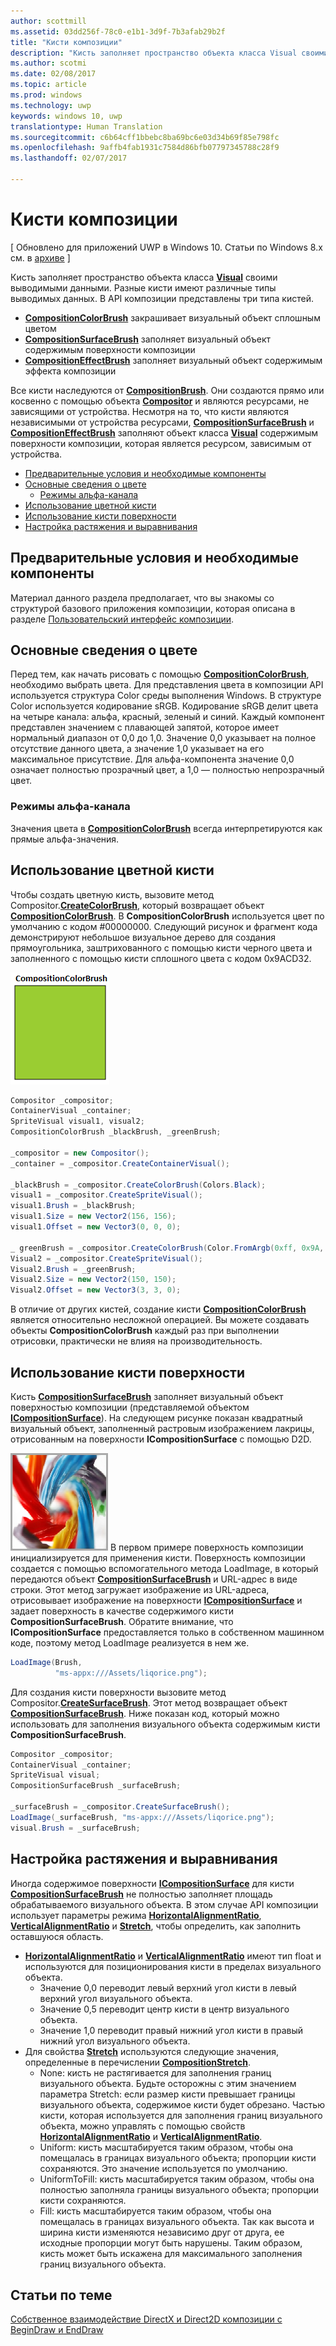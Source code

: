 ```yaml
---
author: scottmill
ms.assetid: 03dd256f-78c0-e1b1-3d9f-7b3afab29b2f
title: "Кисти композиции"
description: "Кисть заполняет пространство объекта класса Visual своими выводимыми данными. Разные кисти имеют различные типы выводимых данных."
ms.author: scotmi
ms.date: 02/08/2017
ms.topic: article
ms.prod: windows
ms.technology: uwp
keywords: windows 10, uwp
translationtype: Human Translation
ms.sourcegitcommit: c6b64cff1bbebc8ba69bc6e03d34b69f85e798fc
ms.openlocfilehash: 9affb4fab1931c7584d86bfb07797345788c28f9
ms.lasthandoff: 02/07/2017

---
```

# <a name="composition-brushes"></a>Кисти композиции

\[ Обновлено для приложений UWP в Windows 10. Статьи по Windows 8.x см. в [архиве](http://go.microsoft.com/fwlink/p/?linkid=619132) \]

Кисть заполняет пространство объекта класса [**Visual**](https://msdn.microsoft.com/library/windows/apps/Dn706858) своими выводимыми данными. Разные кисти имеют различные типы выводимых данных. В API композиции представлены три типа кистей.

-   [**CompositionColorBrush**](https://msdn.microsoft.com/library/windows/apps/Mt589399) закрашивает визуальный объект сплошным цветом
-   [**CompositionSurfaceBrush**](https://msdn.microsoft.com/library/windows/apps/Mt589415) заполняет визуальный объект содержимым поверхности композиции
-   [**CompositionEffectBrush**](https://msdn.microsoft.com/library/windows/apps/Mt589406) заполняет визуальный объект содержимым эффекта композиции

Все кисти наследуются от [**CompositionBrush**](https://msdn.microsoft.com/library/windows/apps/Mt589398). Они создаются прямо или косвенно с помощью объекта [**Compositor**](https://msdn.microsoft.com/library/windows/apps/Dn706789) и являются ресурсами, не зависящими от устройства. Несмотря на то, что кисти являются независимыми от устройства ресурсами, [**CompositionSurfaceBrush**](https://msdn.microsoft.com/library/windows/apps/Mt589415) и [**CompositionEffectBrush**](https://msdn.microsoft.com/library/windows/apps/Mt589406) заполняют объект класса [**Visual**](https://msdn.microsoft.com/library/windows/apps/Dn706858) содержимым поверхности композиции, которая является ресурсом, зависимым от устройства.

-   [Предварительные условия и необходимые компоненты](./composition-brushes.md#prerequisites)
-   [Основные сведения о цвете](./composition-brushes.md#color-basics)
    -   [Режимы альфа-канала](./composition-brushes.md#alpha-modes)
-   [Использование цветной кисти](./composition-brushes.md#using-color-brush)
-   [Использование кисти поверхности](./composition-brushes.md#using-surface-brush)
-   [Настройка растяжения и выравнивания](./composition-brushes.md#configuring-stretch-and-alignment)

## <a name="prerequisites"></a>Предварительные условия и необходимые компоненты

Материал данного раздела предполагает, что вы знакомы со структурой базового приложения композиции, которая описана в разделе [Пользовательский интерфейс композиции](visual-layer.md).

## <a name="color-basics"></a>Основные сведения о цвете

Перед тем, как начать рисовать с помощью [**CompositionColorBrush**](https://msdn.microsoft.com/library/windows/apps/Mt589399), необходимо выбрать цвета. Для представления цвета в композиции API используется структура Color среды выполнения Windows. В структуре Color используется кодирование sRGB. Кодирование sRGB делит цвета на четыре канала: альфа, красный, зеленый и синий. Каждый компонент представлен значением с плавающей запятой, которое имеет нормальный диапазон от 0,0 до 1,0. Значение 0,0 указывает на полное отсутствие данного цвета, а значение 1,0 указывает на его максимальное присутствие. Для альфа-компонента значение 0,0 означает полностью прозрачный цвет, а 1,0 — полностью непрозрачный цвет.

### <a name="alpha-modes"></a>Режимы альфа-канала

Значения цвета в [**CompositionColorBrush**](https://msdn.microsoft.com/library/windows/apps/Mt589399) всегда интерпретируются как прямые альфа-значения.

## <a name="using-color-brush"></a>Использование цветной кисти

Чтобы создать цветную кисть, вызовите метод Compositor.[**CreateColorBrush**](https://msdn.microsoft.com/library/windows/apps/windows.ui.composition.compositor.createcolorbrush.aspx), который возвращает объект [**CompositionColorBrush**](https://msdn.microsoft.com/library/windows/apps/Mt589399). В **CompositionColorBrush** используется цвет по умолчанию с кодом \#00000000. Следующий рисунок и фрагмент кода демонстрируют небольшое визуальное дерево для создания прямоугольника, заштрихованного с помощью кисти черного цвета и заполненного с помощью кисти сплошного цвета с кодом 0x9ACD32.

![CompositionColorBrush](images/composition-compositioncolorbrush.png)
```cs
Compositor _compositor;
ContainerVisual _container;
SpriteVisual visual1, visual2;
CompositionColorBrush _blackBrush, _greenBrush; 

_compositor = new Compositor();
_container = _compositor.CreateContainerVisual();

_blackBrush = _compositor.CreateColorBrush(Colors.Black);
visual1 = _compositor.CreateSpriteVisual();
visual1.Brush = _blackBrush;
visual1.Size = new Vector2(156, 156);
visual1.Offset = new Vector3(0, 0, 0);

_ greenBrush = _compositor.CreateColorBrush(Color.FromArgb(0xff, 0x9A, 0xCD, 0x32));
Visual2 = _compositor.CreateSpriteVisual();
Visual2.Brush = _greenBrush;
Visual2.Size = new Vector2(150, 150);
Visual2.Offset = new Vector3(3, 3, 0);
```

В отличие от других кистей, создание кисти [**CompositionColorBrush**](https://msdn.microsoft.com/library/windows/apps/Mt589399) является относительно несложной операцией. Вы можете создавать объекты **CompositionColorBrush** каждый раз при выполнении отрисовки, практически не влияя на производительность.

## <a name="using-surface-brush"></a>Использование кисти поверхности

Кисть [**CompositionSurfaceBrush**](https://msdn.microsoft.com/library/windows/apps/Mt589415) заполняет визуальный объект поверхностью композиции (представляемой объектом [**ICompositionSurface**](https://msdn.microsoft.com/library/windows/apps/Dn706819)). На следующем рисунке показан квадратный визуальный объект, заполненный растровым изображением лакрицы, отрисованным на поверхности **ICompositionSurface** с помощью D2D.

![CompositionSurfaceBrush](images/composition-compositionsurfacebrush.png) В первом примере поверхность композиции инициализируется для применения кисти. Поверхность композиции создается с помощью вспомогательного метода LoadImage, в который передаются объект [**CompositionSurfaceBrush**](https://msdn.microsoft.com/library/windows/apps/Mt589415) и URL-адрес в виде строки. Этот метод загружает изображение из URL-адреса, отрисовывает изображение на поверхности [**ICompositionSurface**](https://msdn.microsoft.com/library/windows/apps/Dn706819) и задает поверхность в качестве содержимого кисти **CompositionSurfaceBrush**. Обратите внимание, что **ICompositionSurface** предоставляется только в собственном машинном коде, поэтому метод LoadImage реализуется в нем же.

```cs
LoadImage(Brush,
          "ms-appx:///Assets/liqorice.png");
```

Для создания кисти поверхности вызовите метод Compositor.[**CreateSurfaceBrush**](https://msdn.microsoft.com/library/windows/apps/windows.ui.composition.compositor.createsurfacebrush.aspx). Этот метод возвращает объект [**CompositionSurfaceBrush**](https://msdn.microsoft.com/library/windows/apps/Mt589415). Ниже показан код, который можно использовать для заполнения визуального объекта содержимым кисти **CompositionSurfaceBrush**.

```cs
Compositor _compositor;
ContainerVisual _container;
SpriteVisual visual;
CompositionSurfaceBrush _surfaceBrush;

_surfaceBrush = _compositor.CreateSurfaceBrush();
LoadImage(_surfaceBrush, "ms-appx:///Assets/liqorice.png");
visual.Brush = _surfaceBrush;
```

## <a name="configuring-stretch-and-alignment"></a>Настройка растяжения и выравнивания

Иногда содержимое поверхности [**ICompositionSurface**](https://msdn.microsoft.com/library/windows/apps/Dn706819) для кисти [**CompositionSurfaceBrush**](https://msdn.microsoft.com/library/windows/apps/Mt589415) не полностью заполняет площадь обрабатываемого визуального объекта. В этом случае API композиции использует параметры режима [**HorizontalAlignmentRatio**](https://msdn.microsoft.com/library/windows/apps/windows.ui.composition.compositionsurfacebrush.horizontalalignmentratio.aspx), [**VerticalAlignmentRatio**](https://msdn.microsoft.com/library/windows/apps/windows.ui.composition.compositionsurfacebrush.verticalalignmentratio) и [**Stretch**](https://msdn.microsoft.com/library/windows/apps/windows.ui.composition.compositionsurfacebrush.stretch), чтобы определить, как заполнить оставшуюся область.

-   [**HorizontalAlignmentRatio**](https://msdn.microsoft.com/library/windows/apps/windows.ui.composition.compositionsurfacebrush.horizontalalignmentratio.aspx) и [**VerticalAlignmentRatio**](https://msdn.microsoft.com/library/windows/apps/windows.ui.composition.compositionsurfacebrush.verticalalignmentratio) имеют тип float и используются для позиционирования кисти в пределах визуального объекта.
    -   Значение 0,0 переводит левый верхний угол кисти в левый верхний угол визуального объекта.
    -   Значение 0,5 переводит центр кисти в центр визуального объекта.
    -   Значение 1,0 переводит правый нижний угол кисти в правый нижний угол визуального объекта.
-   Для свойства [**Stretch**](https://msdn.microsoft.com/library/windows/apps/windows.ui.composition.compositionsurfacebrush.stretch) используются следующие значения, определенные в перечислении [**CompositionStretch**](https://msdn.microsoft.com/library/windows/apps/Dn706786).
    -   None: кисть не растягивается для заполнения границ визуального объекта. Будьте осторожны с этим значением параметра Stretch: если размер кисти превышает границы визуального объекта, содержимое кисти будет обрезано. Частью кисти, которая используется для заполнения границ визуального объекта, можно управлять с помощью свойств [**HorizontalAlignmentRatio**](https://msdn.microsoft.com/library/windows/apps/windows.ui.composition.compositionsurfacebrush.horizontalalignmentratio.aspx) и [**VerticalAlignmentRatio**](https://msdn.microsoft.com/library/windows/apps/windows.ui.composition.compositionsurfacebrush.verticalalignmentratio).
    -   Uniform: кисть масштабируется таким образом, чтобы она помещалась в границах визуального объекта; пропорции кисти сохраняются. Это значение используется по умолчанию.
    -   UniformToFill: кисть масштабируется таким образом, чтобы она полностью заполняла границы визуального объекта; пропорции кисти сохраняются.
    -   Fill: кисть масштабируется таким образом, чтобы она помещалась в границах визуального объекта. Так как высота и ширина кисти изменяются независимо друг от друга, ее исходные пропорции могут быть нарушены. Таким образом, кисть может быть искажена для максимального заполнения границ визуального объекта.

 

## <a name="related-topics"></a>Статьи по теме
[Собственное взаимодействие DirectX и Direct2D композиции с BeginDraw и EndDraw](composition-native-interop.md)






